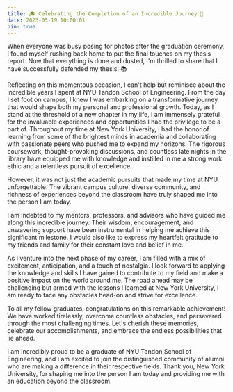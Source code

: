 ```yaml
---
title: 🎓 Celebrating the Completion of an Incredible Journey 🎉
date: 2023-05-19 10:00:01
pin: true
---
```


When everyone was busy posing for photos after the graduation ceremony, I found myself rushing back home to put the final touches on my thesis report. Now that everything is done and dusted, I'm thrilled to share that I have successfully defended my thesis! 📚

Reflecting on this momentous occasion, I can't help but reminisce about the incredible years I spent at NYU Tandon School of Engineering. From the day I set foot on campus, I knew I was embarking on a transformative journey that would shape both my personal and professional growth. Today, as I stand at the threshold of a new chapter in my life, I am immensely grateful for the invaluable experiences and opportunities I had the privilege to be a part of.
Throughout my time at New York University, I had the honor of learning from some of the brightest minds in academia and collaborating with passionate peers who pushed me to expand my horizons. The rigorous coursework, thought-provoking discussions, and countless late nights in the library have equipped me with knowledge and instilled in me a strong work ethic and a relentless pursuit of excellence.

However, it was not just the academic pursuits that made my time at NYU unforgettable. The vibrant campus culture, diverse community, and richness of experiences beyond the classroom have truly shaped me into the person I am today.

I am indebted to my mentors, professors, and advisors who have guided me along this incredible journey. Their wisdom, encouragement, and unwavering support have been instrumental in helping me achieve this significant milestone. I would also like to express my heartfelt gratitude to my friends and family for their constant love and belief in me.

As I venture into the next phase of my career, I am filled with a mix of excitement, anticipation, and a touch of nostalgia. I look forward to applying the knowledge and skills I have gained to contribute to my field and make a positive impact on the world around me. The road ahead may be challenging but armed with the lessons I learned at New York University, I am ready to face any obstacles head-on and strive for excellence.

To all my fellow graduates, congratulations on this remarkable achievement! We have worked tirelessly, overcome countless obstacles, and persevered through the most challenging times. Let's cherish these memories, celebrate our accomplishments, and embrace the endless possibilities that lie ahead.

I am incredibly proud to be a graduate of NYU Tandon School of Engineering, and I am excited to join the distinguished community of alumni who are making a difference in their respective fields. Thank you, New York University, for shaping me into the person I am today and providing me with an education beyond the classroom.

